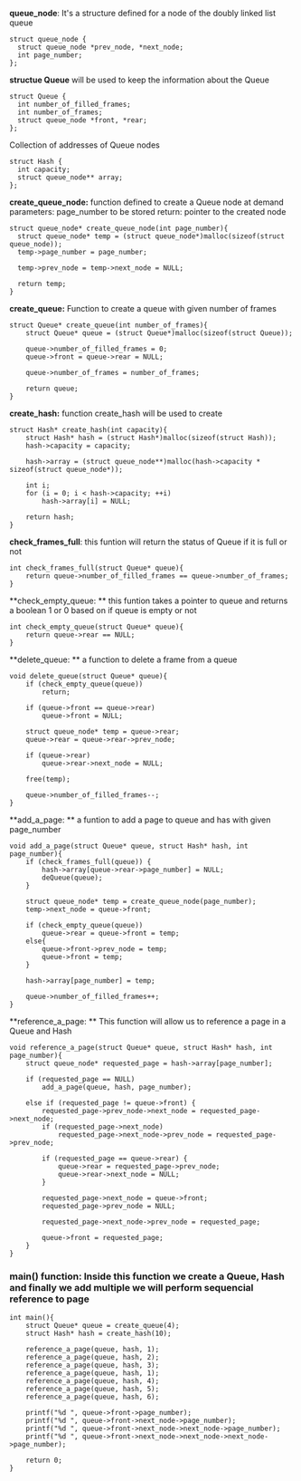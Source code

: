**queue_node**: It's a structure defined for a node of the doubly linked list queue

    struct queue_node {
      struct queue_node *prev_node, *next_node;
      int page_number;  
    };

**structue Queue** will be used to keep the information about the Queue

    struct Queue {
      int number_of_filled_frames;
      int number_of_frames;
      struct queue_node *front, *rear;
    };


Collection of addresses of Queue nodes  

    struct Hash {
      int capacity;
      struct queue_node** array;
    };

**create_queue_node:** function defined to create a Queue node at demand
  parameters: page_number to be stored
  return: pointer to the created node

    struct queue_node* create_queue_node(int page_number){
      struct queue_node* temp = (struct queue_node*)malloc(sizeof(struct queue_node));
      temp->page_number = page_number;

      temp->prev_node = temp->next_node = NULL;

      return temp;
    }

**create_queue:** Function to create a queue with given number of frames

    struct Queue* create_queue(int number_of_frames){
        struct Queue* queue = (struct Queue*)malloc(sizeof(struct Queue));

        queue->number_of_filled_frames = 0;
        queue->front = queue->rear = NULL;

        queue->number_of_frames = number_of_frames;

        return queue;
    }

**create_hash:** function create_hash will be used to create

    struct Hash* create_hash(int capacity){
        struct Hash* hash = (struct Hash*)malloc(sizeof(struct Hash));
        hash->capacity = capacity;

        hash->array = (struct queue_node**)malloc(hash->capacity * sizeof(struct queue_node*));

        int i;
        for (i = 0; i < hash->capacity; ++i)
            hash->array[i] = NULL;

        return hash;
    }
**check_frames_full**: this funtion will return the status of Queue if it is full or not

    int check_frames_full(struct Queue* queue){
        return queue->number_of_filled_frames == queue->number_of_frames;
    }

**check_empty_queue: ** this funtion takes a pointer to queue and returns a boolean 1 or 0 based on if queue is empty or not

    int check_empty_queue(struct Queue* queue){
        return queue->rear == NULL;
    }

**delete_queue: ** a function to delete a frame from a queue

    void delete_queue(struct Queue* queue){
        if (check_empty_queue(queue))
            return;

        if (queue->front == queue->rear)
            queue->front = NULL;

        struct queue_node* temp = queue->rear;
        queue->rear = queue->rear->prev_node;

        if (queue->rear)
            queue->rear->next_node = NULL;

        free(temp);

        queue->number_of_filled_frames--;
    }

**add_a_page: ** a funtion to add a page to queue and has with given page_number

    void add_a_page(struct Queue* queue, struct Hash* hash, int page_number){
        if (check_frames_full(queue)) {
            hash->array[queue->rear->page_number] = NULL;
            deQueue(queue);
        }

        struct queue_node* temp = create_queue_node(page_number);
        temp->next_node = queue->front;

        if (check_empty_queue(queue))
            queue->rear = queue->front = temp;
        else{
            queue->front->prev_node = temp;
            queue->front = temp;
        }

        hash->array[page_number] = temp;

        queue->number_of_filled_frames++;
    }



**reference_a_page: ** This function will allow us to reference a page in a Queue and Hash

    void reference_a_page(struct Queue* queue, struct Hash* hash, int page_number){
        struct queue_node* requested_page = hash->array[page_number];

        if (requested_page == NULL)
            add_a_page(queue, hash, page_number);

        else if (requested_page != queue->front) {
            requested_page->prev_node->next_node = requested_page->next_node;
            if (requested_page->next_node)
                requested_page->next_node->prev_node = requested_page->prev_node;

            if (requested_page == queue->rear) {
                queue->rear = requested_page->prev_node;
                queue->rear->next_node = NULL;
            }

            requested_page->next_node = queue->front;
            requested_page->prev_node = NULL;

            requested_page->next_node->prev_node = requested_page;

            queue->front = requested_page;
        }
    }

### main() function: Inside this function we create a Queue, Hash and finally we add multiple we will perform sequencial reference to page

    int main(){
        struct Queue* queue = create_queue(4);
        struct Hash* hash = create_hash(10);

        reference_a_page(queue, hash, 1);
        reference_a_page(queue, hash, 2);
        reference_a_page(queue, hash, 3);
        reference_a_page(queue, hash, 1);
        reference_a_page(queue, hash, 4);
        reference_a_page(queue, hash, 5);
        reference_a_page(queue, hash, 6);

        printf("%d ", queue->front->page_number);
        printf("%d ", queue->front->next_node->page_number);
        printf("%d ", queue->front->next_node->next_node->page_number);
        printf("%d ", queue->front->next_node->next_node->next_node->page_number);

        return 0;
    }
